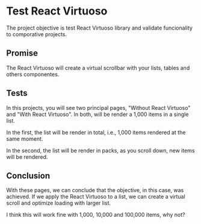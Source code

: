 # Test React Virtuoso

The project objective is test React Virtuoso library and validate funcionality to comporative projects.

## Promise

The React Virtuoso will create a virtual scrollbar with your lists, tables and others componentes.

## Tests

In this projects, you will see two principal pages, "Without React Virtuoso" and "With React Virtuoso". In both, will be render a 1,000 items in a single list.

In the first, the list will be render in total, i.e., 1,000 items rendered at the same moment.

In the second, the list will be render in packs, as you scroll down, new items will be rendered.

## Conclusion

With these pages, we can conclude that the objective, in this case, was achieved. If we apply the React Virtuoso to a list, we can create a virtual scroll and optimize loading with larger list.

I think this will work fine with 1,000, 10,000 and 100,000 items, why not?